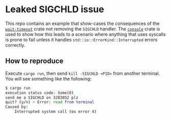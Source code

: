 # Leaked SIGCHLD issue

This repo contains an example that show-cases the consequences of the [`wait-timeout`](https://github.com/alexcrichton/wait-timeout) crate not removing the `SIGCHLD` handler. The [`console`](https://github.com/console-rs/console) crate is used to show how this leads to a scenario where anything that uses syscalls is prone to fail unless it handles `std::io::ErrorKind::Interrupted` errors correctly.

## How to reproduce

Execute `cargo run`, then send `kill -SIGCHLD <PID>` from another terminal. You will see something like the following:

```sh
$ cargo run
execution status code: Some(0)
send me a SIGCHLD on 3283052 plz
quit? (y/n) > Error: read from terminal
Caused by:
    Interrupted system call (os error 4)
```
